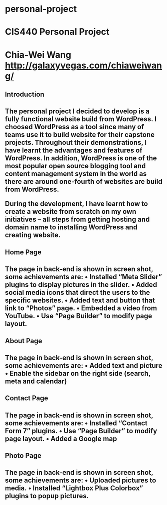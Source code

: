 personal-project
================

<h1>CIS440 Personal Project<h1>

Chia-Wei Wang
http://galaxyvegas.com/chiaweiwang/

<h2>Introduction<h2>
The personal project I decided to develop is a fully functional website build from WordPress. I choosed WordPress as a tool since many of teams use it to build website for their capstone projects. Throughout their demonstrations, I have learnt the advantages and features of WordPress. In addition, WordPress is one of the most popular open source blogging tool and content management system in the world as there are around one-fourth of websites are build from WordPress. 

During the development, I have learnt how to create a website from scratch on my own initiatives – all steps from getting hosting and domain name to installing WordPress and creating website. 

<h2>Home Page<h2>
The page in back-end is shown in screen shot, some achievements are: 
•	Installed “Meta Slider” plugins to display pictures in the slider. 
•	Added social media icons that direct the users to the specific websites. 
•	Added text and button that link to “Photos” page.
•	Embedded a video from YouTube.
•	Use “Page Builder” to modify page layout.

 

<h2>About Page<h2>
The page in back-end is shown in screen shot, some achievements are: 
•	Added text and picture
•	Enable the sidebar on the right side (search, meta and calendar)

 

<h2>Contact Page<h2>
The page in back-end is shown in screen shot, some achievements are: 
•	Installed “Contact Form 7” plugins. 
•	Use “Page Builder” to modify page layout.
•	Added a Google map

 
 
<h2>Photo Page<h2>
The page in back-end is shown in screen shot, some achievements are: 
•	Uploaded pictures to media.
•	Installed “Lightbox Plus Colorbox” plugins to popup pictures.

 
